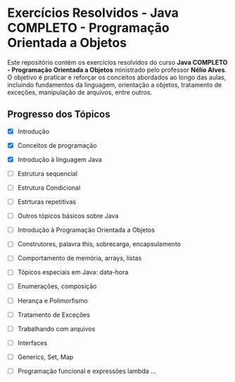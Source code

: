# Exercícios Resolvidos - Java COMPLETO - Programação Orientada a Objetos

Este repositório contém os exercícios resolvidos do curso **Java COMPLETO - Programação Orientada a Objetos** ministrado pelo professor **Nélio Alves**. O objetivo é praticar e reforçar os conceitos abordados ao longo das aulas, incluindo fundamentos da linguagem, orientação a objetos, tratamento de exceções, manipulação de arquivos, entre outros.

##  Progresso dos Tópicos 

- [x]  Introdução  
- [x] Conceitos de programação
- [x] Introdução à linguagem Java  
- [ ] Estrutura sequencial
- [ ] Estrutura Condicional  
- [ ] Estrturas repetitivas  
- [ ] Outros tópicos básicos sobre Java 
- [ ] Introdução à Programação Orientada a Objetos 
- [ ] Construtores, palavra this, sobrecarga, encapsulamento
- [ ] Comportamento de memória, arrays, listas
- [ ] Tópicos especiais em Java: data-hora
- [ ] Enumerações, composição
- [ ] Herança e Polimorfismo
- [ ] Tratamento de Exceções
- [ ] Trabalhando com arquivos
- [ ] Interfaces
- [ ] Generics, Set, Map
- [ ] Programação funcional e expressões lambda
...

